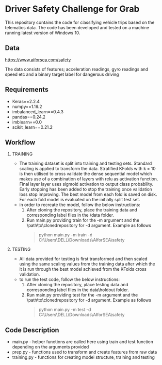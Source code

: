 # Driver Safety Challenge for Grab

This repository contains the code for classifying vehicle trips based on the telematics data.
The code has been developed and tested on a machine running latest version of Windows 10.

## Data
https://www.aiforsea.com/safety

The data consists of features; acceleration readings, gyro readings and speed etc and a binary target label for dangerous driving

## Requirements
* Keras==2.2.4
* numpy==1.16.2
* imbalanced_learn==0.4.3
* pandas==0.24.2
* imblearn==0.0
* scikit_learn==0.21.2

## Workflow
1. TRAINING
      
    - The training dataset is split into training and testing sets. Standard scaling is applied to transform the data. Stratified KFolds with k = 10 is then utilised to cross validate the dense sequential model which makes use of a combination of layers with relu as activation function. Final layer layer uses sigmoid activation to output class probability. Early stopping has been added to stop the training once validation loss stop improving. The best model from each fold is saved on disk. For each fold model is evaluated on the initially split test set. 
    - in order to recreate the model, follow the below instructions:
      1. After cloning the repository, place the training data and corresponding label files in the \\data folder.
      2. Run main.py providing train for the -m argument and the \\path\\to\\clonedrepository for -d argument. Example as follows
          > python main.py -m train -d C:\Users\DELL\Downloads\AIforSEA\safety
2. TESTING

    - All data provided for testing is first transformed and then scaled using the same scaling values from the training data after which the it is run through the best model achieved from the KFolds cross validation.
    - to run the test code, follow the below instructions:
      1. After cloning the repository, place testing data and corresponding label files in the data\\holdout folder.
      2. Run main.py providing test for the -m argument and the \\path\\to\\clonedrepository for -d argument. Example as follows
          > python main.py -m test -d C:\Users\DELL\Downloads\AIforSEA\safety

## Code Description
- main.py - helper functions are called here using train and test function depending on the arguments provided
- prep.py - functions used to transform and create features from raw data 
- training.py - functions for creating model structure, training and testing

